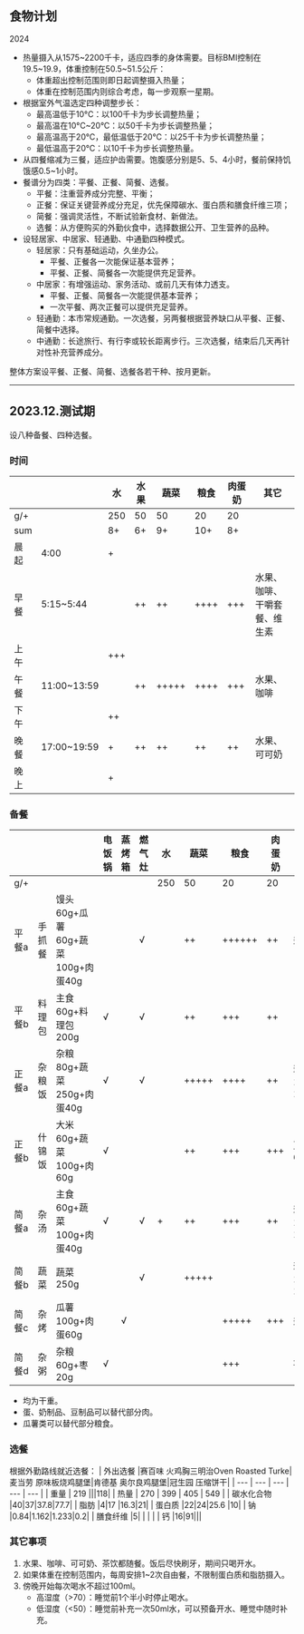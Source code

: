 ## 食物计划
2024

- 热量摄入从1575\~2200千卡，适应四季的身体需要。目标BMI控制在19.5\~19.9，体重控制在50.5\~51.5公斤：
    - 体重超出控制范围则即日起调整摄入热量；
    - 体重在控制范围内则综合考虑，每一步观察一星期。
- 根据室外气温选定四种调整步长：
    - 最高温低于10°C：以100千卡为步长调整热量；
    - 最高温在10°C\~20°C：以50千卡为步长调整热量；
    - 最高温高于20°C，最低温低于20°C：以25千卡为步长调整热量；
    - 最低温高于20°C：以10千卡为步长调整热量。
- 从四餐缩减为三餐，适应护齿需要。饱腹感分别是5、5、4小时，餐前保持饥饿感0.5\~1小时。
- 餐谱分为四类：平餐、正餐、简餐、选餐。
    - 平餐：注重营养成分完整、平衡；
    - 正餐：保证关键营养成分充足，优先保障碳水、蛋白质和膳食纤维三项；
    - 简餐：强调灵活性，不断试验新食材、新做法。
    - 选餐：从方便购买的外勤伙食中，选择数据公开、卫生营养的品种。
- 设轻居家、中居家、轻通勤、中通勤四种模式。
    - 轻居家：只有基础运动，久坐办公。
        - 平餐、正餐各一次能保证基本营养；
        - 平餐、正餐、简餐各一次能提供充足营养。
    - 中居家：有增强运动、家务活动、或前几天有体力透支。
        - 平餐、正餐、简餐各一次能提供基本营养；
        - 一次平餐、两次正餐可以提供充足营养。
    - 轻通勤：本市常规通勤。一次选餐，另两餐根据营养缺口从平餐、正餐、简餐中选择。
    - 中通勤：长途旅行、有行李或较长距离步行。三次选餐，结束后几天再针对性补充营养成分。

整体方案设平餐、正餐、简餐、选餐各若干种、按月更新。

---

## 2023.12.测试期

设八种备餐、四种选餐。

### 时间

| | | 水 | 水果 | 蔬菜 | 粮食 | 肉蛋奶 | 其它 |
| --- |--- |--- |--- |--- |--- |--- |--- |
| g/+ |  | 250 | 50 | 50 | 20 | 20 |  |
| sum |  | 8+ | 6+ | 9+ | 10+ | 8+ | |
| 晨起 | 4:00 | + |  | | | |  |
| 早餐 | 5:15\~5:44 |  | ++ | ++ | ++++ | +++ | 水果、咖啡、干嚼套餐、维生素 |
| 上午 |  | +++ |  | | | |  |
| 午餐 | 11:00\~13:59 | | ++ |+++++| ++++ | +++ | 水果、咖啡 |
| 下午 | | ++ |  | | | |  |
| 晚餐 | 17:00\~19:59 | + | ++ | ++ | ++ | ++ | 水果、可可奶 |
| 晚上 | | + |  |  |  | | |

### 备餐

| | | | 电饭锅 | 蒸烤箱 | 燃气灶 | 水 | 蔬菜 | 粮食 | 肉蛋奶 | 其它 |
| --- |--- |--- |--- |--- |--- |--- |--- | --- | --- | --- |
| g/+ | | |  |  |  | 250 | 50 | 20 | 20 |  |
| 平餐a |手抓餐| 馒头60g+瓜薯60g+蔬菜100g+肉蛋40g |  |  | √ |  | ++ | ++++++ | ++ | 盐0.5g |
| 平餐b |料理包| 主食60g+料理包200g |√| |√| |++|+++|++| |
| 正餐a |杂粮饭| 杂粮80g+蔬菜250g+肉蛋40g |√| |√|  | +++++ | ++++ | ++| 盐1g+油1g |
| 正餐b |什锦饭| 大米60g+蔬菜100g+肉60g |√| | | |++|+++|+++|豆瓣酱6g|
| 简餐a |杂汤| 主食60g+蔬菜100g+肉蛋40g | √ |  | √ |+| ++ | +++ | ++ | 盐1.5g+油1g |
| 简餐b |蔬菜| 蔬菜250g | | |√| |+++++| | |盐1g+油1g |
| 简餐c |杂烤| 瓜薯100g+肉蛋60g | |√| | | |+++++|+++|盐1g|
| 简餐d |杂粥| 杂粮60g+枣20g |√|| | | |+++| |枣20g|

- 均为干重。
- 蛋、奶制品、豆制品可以替代部分肉。
- 瓜薯类可以替代部分粮食。


### 选餐

根据外勤路线就近选餐：
| 外出选餐 |赛百味 火鸡胸三明治Oven Roasted Turke|麦当劳 原味板烧鸡腿堡|肯德基 奥尔良鸡腿堡|冠生园 压缩饼干|
| --- | --- | --- | --- | --- |
| 重量 | 219 |||118|
| 热量 | 270 | 399 | 405 | 549 |
| 碳水化合物 |40|37|37.8|77.7|
| 脂肪 |4|17 |16.3|21|
| 蛋白质 |22|24|25.6 |10|
| 钠 |0.84|1.162|1.233|0.2|
| 膳食纤维 |5| | | |
| 钙 |16|91|||

### 其它事项 

1. 水果、咖啡、可可奶、茶饮都随餐。饭后尽快刷牙，期间只喝开水。
1. 如果体重在控制范围内，每周安排1\~2次自由餐，不限制蛋白质和脂肪摄入。
1. 傍晚开始每次喝水不超过100ml。
    - 高湿度（>70）：睡觉前1个半小时停止喝水。
    - 低湿度（<50）：睡觉前补充一次50ml水，可以预备开水、睡觉中随时补充。